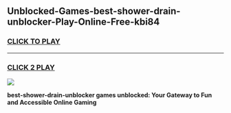 
## Unblocked-Games-best-shower-drain-unblocker-Play-Online-Free-kbi84
<h3>
<a href="https://premium76.site?title=best-shower-drain-unblocker&ref=26A">CLICK TO PLAY</a></h3>
<hr>

<h3>
<a href="https://premium76.site?title=best-shower-drain-unblocker&ref=26A">CLICK 2 PLAY</a>
  
</h3>

<a href="https://premium76.site?title=best-shower-drain-unblocker&ref=26A"><img src="https://clearcache.store/games.png"></a>


**best-shower-drain-unblocker games unblocked: Your Gateway to Fun and Accessible Online Gaming**
